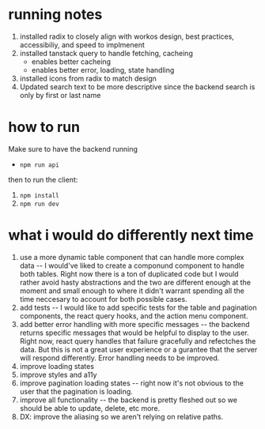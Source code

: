 # running notes

1. installed radix to closely align with workos design, best practices, accessibiliy, and speed to implmenent
2. installed tanstack query to handle fetching, cacheing
    - enables better cacheing
    - enables better error, loading, state handling 
3. installed icons from radix to match design
4. Updated search text to be more descriptive since the backend search is only by first or last name


# how to run

Make sure to have the backend running
- `npm run api`

then to run the client: 
1. `npm install`
2. `npm run dev`

# what i would do differently next time
1. use a more dynamic table component that can handle more complex data -- I would've liked to create a componund component to handle both tables. Right now there is a ton of duplicated code but I would rather avoid hasty abstractions and the two are different enough at the moment and small enough to where it didn't warrant spending all the time neccesary to account for both possible cases.
2. add tests -- I would like to add specific tests for the table and pagination components, the react query hooks, and the action menu component.
3. add better error handling with more specific messages -- the backend returns specific messages that would be helpful to display to the user. Right now, react query handles that failure gracefully and refectches the data. But this is not a great user experience or a gurantee that the server will respond differently. Error handling needs to be improved.
4. improve loading states
5. improve styles and a11y
6. improve pagination loading states -- right now it's not obvious to the user that the pagination is loading.
7. improve all functionality -- the backend is pretty fleshed out so we should be able to update, delete, etc more.
8. DX: improve the aliasing so we aren't relying on relative paths.
